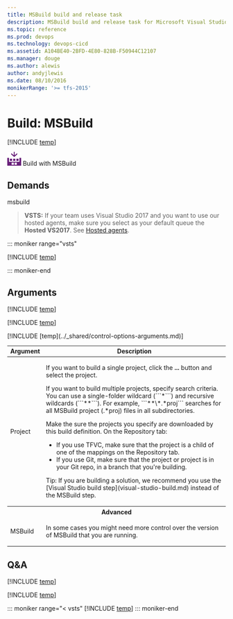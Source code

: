 ```yaml
---
title: MSBuild build and release task
description: MSBuild build and release task for Microsoft Visual Studio Team Services (VSTS) and Microsoft Team Foundation Server (TFS)
ms.topic: reference
ms.prod: devops
ms.technology: devops-cicd
ms.assetid: A104BE40-2BFD-4E80-828B-F50944C12107
ms.manager: douge
ms.author: alewis
author: andyjlewis
ms.date: 08/10/2016
monikerRange: '>= tfs-2015'
---
```



# Build: MSBuild

[!INCLUDE [temp](../../_shared/version-tfs-2015-rtm.md)]

![](_img/msbuild.png) Build with MSBuild

## Demands

msbuild

> **VSTS:** If your team uses Visual Studio 2017 and you want to use our hosted agents, make sure you select as your default queue the **Hosted VS2017**. See [Hosted agents](../../concepts/agents/hosted.md).

::: moniker range="vsts"

[!INCLUDE [temp](../_shared/yaml/MSBuildV1.1.md)]

::: moniker-end

## Arguments

<table>
<thead>
<tr>
<th>Argument</th>
<th>Description</th>
</tr>
</thead>

<tr>
<td>Project</td>
<td>
<p>If you want to build a single project, click the <strong>...</strong> button and select the project.</p>
<p>If you want to build multiple projects, specify search criteria. You can use a single-folder wildcard (```*```) and recursive wildcards (```**```). For example, ```**\*.*proj``` searches for all MSBuild project (.&#42;proj) files in all subdirectories.</p>
<p>Make the sure the projects you specify are downloaded by this build definition. On the Repository tab:</p>
<ul>
<li>
If you use TFVC, make sure that the  project is a child of one of the mappings on the Repository tab.
</li>
<li>If you use Git, make sure that the project or project is in your Git repo, in a branch that you're building.</li>
</ul>
<p>Tip: If you are building a solution, we recommend you use the [Visual Studio build step](visual-studio-build.md) instead of the MSBuild step.</p>
</td>
</tr>

[!INCLUDE [temp](../_shared/msbuild_args.md)]

<tr>
<th style="text-align: center" colspan="2">Advanced</th>
</tr>

[!INCLUDE [temp](../_shared/msbuild_record_project_details_arg.md)]

<tr>
<td>MSBuild</td>
<td>
<p>In some cases you might need more control over the version of MSBuild that you are running.</p>

</td>
</tr>
[!INCLUDE [temp](../_shared/control-options-arguments.md)]
</table>

## Q&A
<!-- BEGINSECTION class="md-qanda" -->

[!INCLUDE [temp](../_shared/msbuild_qa.md)]

[!INCLUDE [temp](../../_shared/qa-agents.md)]

::: moniker range="< vsts"
[!INCLUDE [temp](../../_shared/qa-versions.md)]
::: moniker-end

<!-- ENDSECTION -->
